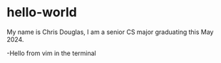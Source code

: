 # hello-world
My name is Chris Douglas, I am a senior CS major graduating this May 2024.

-Hello from vim in the terminal
